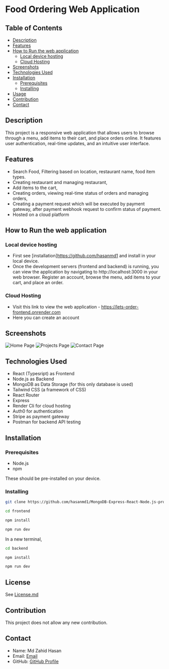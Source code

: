 # Food Ordering Web Application

## Table of Contents
- [Description](#description)
- [Features](#features)
- [How to Run the web application](#how-to-run-the-web-application)
  - [Local device hosting](#local-device-hosting)
  - [Cloud Hosting](#cloud-hosting)
- [Screenshots](#screenshots)
- [Technologies Used](#technologies-used)
- [Installation](#installation)
  - [Prerequisites](#prerequisites)
  - [Installing](#installing)
- [Usage](#usage)
- [Contribution](#contribution)
- [Contact](#contact)

## Description
This project is a responsive web application that allows users to browse through a menu, add items to their cart, and place orders online. It features user authentication, real-time updates, and an intuitive user interface.

## Features
- Search Food, Filtering based on location, restaurant name, food item types.
- Creating restaurant and managing restaurant,
- Add items to the cart,
- Creating orders, viewing real-time status of orders and managing orders,
- Creating a payment request which will be executed by payment gateway, after payment webhook request to confirm status of payment.
- Hosted on a cloud platform

## How to Run the web application

### Local device hosting
- First see [installation]https://github.com/hasanmd1 and install in your local device.
- Once the development servers (frontend and backend) is running, you can view the application by navigating to http://localhost:3000 in your web browser. Register an account, browse the menu, add items to your cart, and place an order.

### Cloud Hosting
- Visit this link to view the web application - https://lets-order-frontend.onrender.com
- Here you can create an account

## Screenshots
![Home Page](screenshots/homepage.png)
![Projects Page](screenshots/projects.png)
![Contact Page](screenshots/contact.png)

## Technologies Used
- React (Typesript) as Frontend
- Node.js as Backend
- MongoDB as Data Storage (for this only database is used)
- Tailwind CSS (a framework of CSS)
- React Router
- Express
- Render Cli for cloud hosting
- Auth0 for authentication
- Stripe as payment gateway
- Postman for backend API testing

## Installation

### Prerequisites
- Node.js
- npm

  
These should be pre-installed on your device.

### Installing

```bash
git clone https://github.com/hasanmd1/MongoDB-Express-React-Node.js-projects.git

cd frontend

npm install

npm run dev
```

In a new terminal,

```bash 
cd backend

npm install

npm run dev
```

## License
See [License.md](https://github.com/hasanmd1/MongoDB-Express-React-Node.js-projects/blob/main/License.md)

## Contribution
This project does not allow any new contribution.

## Contact
- Name: Md Zahid Hasan
- Email: [Email](mdzhasancz@gmail.com)
- GitHub: [GitHub Profile](https://github.com/hasanmd1)
